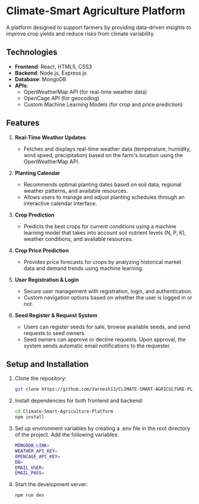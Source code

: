 # Climate-Smart Agriculture Platform

A platform designed to support farmers by providing data-driven insights to improve crop yields and reduce risks from climate variability.

## Technologies
- **Frontend**: React, HTML5, CSS3
- **Backend**: Node.js, Express.js
- **Database**: MongoDB
- **APIs**: 
  - OpenWeatherMap API (for real-time weather data)
  - OpenCage API (for geocoding)
  - Custom Machine Learning Models (for crop and price prediction)

## Features

1. **Real-Time Weather Updates**
   - Fetches and displays real-time weather data (temperature, humidity, wind speed, precipitation) based on the farm's location using the OpenWeatherMap API.

2. **Planting Calendar**
   - Recommends optimal planting dates based on soil data, regional weather patterns, and available resources.
   - Allows users to manage and adjust planting schedules through an interactive calendar interface.

3. **Crop Prediction**
   - Predicts the best crops for current conditions using a machine learning model that takes into account soil nutrient levels (N, P, K), weather conditions, and available resources.

4. **Crop Price Prediction**
   - Provides price forecasts for crops by analyzing historical market data and demand trends using machine learning.

5. **User Registration & Login**
   - Secure user management with registration, login, and authentication.
   - Custom navigation options based on whether the user is logged in or not.

6. **Seed Register & Request System**
   - Users can register seeds for sale, browse available seeds, and send requests to seed owners.
   - Seed owners can approve or decline requests. Upon approval, the system sends automatic email notifications to the requester.

## Setup and Installation

1. Clone the repository:
   ```bash
   git clone https://github.com/Varnesh13/CLIMATE-SMART-AGRICULTURE-PLATFORM.git

2. Install dependencies for both frontend and backend:
    ```bash
    cd Climate-Smart-Agriculture-Platform
    npm install
    
3. Set up environment variables by creating a .env file in the root directory of the project. Add the following variables:
    ```bash
    MONGODB_LINK=
    WEATHER_API_KEY=
    OPENCAGE_API_KEY=
    DB=
    EMAIL_USER=
    EMAIL_PASS=

4. Start the development server:
    ```bash
    npm run dev
